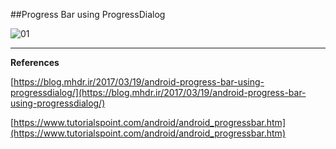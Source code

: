 ##Progress Bar using ProgressDialog

![01](https://raw.githubusercontent.com/mhdr/AndroidSamples/master/051/images/01.gif  "01")

***

**References**

[https://blog.mhdr.ir/2017/03/19/android-progress-bar-using-progressdialog/](https://blog.mhdr.ir/2017/03/19/android-progress-bar-using-progressdialog/) 

[https://www.tutorialspoint.com/android/android_progressbar.htm](https://www.tutorialspoint.com/android/android_progressbar.htm) 
